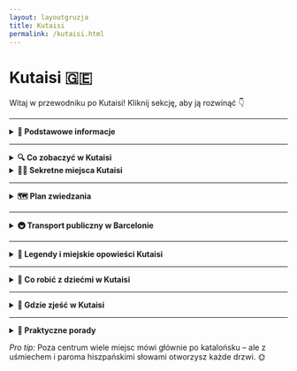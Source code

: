 ```yaml
---
layout: layoutgruzja
title: Kutaisi
permalink: /kutaisi.html
---
```


# Kutaisi 🇬🇪 

Witaj w przewodniku po Kutaisi! Kliknij sekcję, aby ją rozwinąć 👇


---

<details>
  <summary><strong>📌 Podstawowe informacje</strong></summary>

  <h3>🧭 KUTAISI – gruziński chill w pakiecie z historią</h3>

  <p>
    Kutaisi to nie jest metropolia z wieżowcami, w których gubisz GPS. To raczej miasto, które przywita cię jak stary znajomy – z kubkiem herbaty, winogronem i opowieścią o czasach, kiedy jeszcze nie było Google Maps, a ludzie pytali o drogę naprawdę (szok!). To miejsce, gdzie współczesność żyje w zgodzie z mitologią, a ulica z dziurą w asfalcie prowadzi do… UNESCO.
  </p>

  <p>
    To też prawdopodobnie jedyne miejsce na świecie, gdzie możesz zobaczyć świętą katedrę, zjeść khinkali za 10 zł, a potem iść do jaskini z nietoperzami – wszystko w jeden dzień. Kutaisi to taki miks: trochę wsi, trochę miasta, trochę bajki i trochę starej babci, która wie wszystko i częstuje cię czaczą. Jeśli szukasz czegoś autentycznego, nieprzefiltrowanego i z sercem – to tutaj.
  </p>
  

  <h4>✈️ Jak się dostać?</h4>
  <p>
    Lotnisko im. Dawida Budowniczego (KUT) obsługuje głównie tanie linie, więc jeśli złapiesz bilet za 100 zł, to gratulacje – masz przelot i jeszcze zostaje Ci na 40 pierogów z mięsem. Z lotniska do centrum jest ok. 20 km. Możesz:
  </p>
  <ul>
    <li>➡️ Wziąć <strong>autobus miejskim</strong> (ok. 2 GEL – czyli mniej niż napój gazowany w automacie)</li>
    <li>➡️ Złapać <strong>marszrutkę</strong> (czyli lokalny minibus – przeżycie samo w sobie, szczególnie jak kierowca słucha techno o 7 rano)</li>
    <li>➡️ <strong>Taxi</strong> – idealne dla zmęczonych, leniwych lub podróżujących z walizką większą niż życie. Ale uwaga: negocjuj cenę, najlepiej zanim ruszycie. Gruzini są mili, ale taxi to sport kontaktowy.</li>
  </ul>

  <h4>❤️ Dlaczego warto tu przyjechać?</h4>
  <ul>
    <li>Bo ludzie są tak gościnni, że po trzecim toaście za twoje zdrowie już nie wiesz, czy jesteś turystą, czy synem gospodarza.</li>
    <li>Bo jedzenie to nie żart – to rytuał. Chaczapuri, lobiani, khinkali… i wszystko z widokiem na góry lub rzekę.</li>
    <li>Bo jest tanio – tak tanio, że przez chwilę zastanowisz się, czy nie zostać tu na stałe i handlować nalewkami.</li>
    <li>Bo to idealna baza wypadowa – blisko masz jaskinie, wodospady, klasztory i więcej zieleni niż w niejednym parku narodowym.</li>
    <li>Bo Kutaisi nie udaje. Jest, jaki jest – i za to się go kocha.</li>
  </ul>

  <p><strong>Tip z serca:</strong> Jeśli w lokalnej knajpce ktoś zaprosi Cię na toast – nie odmawiaj. W Gruzji wino to nie tylko napój, to forma komunikacji, filozofia życia i, w sumie, jeden z podstawowych języków emocji.</p>
</details>


---

<details>
  <summary><strong>🔍 Co zobaczyć w Kutaisi</strong></summary>

  <p>
    Kutaisi to nie metropolia z tysiącem atrakcji, tylko kumpel z sąsiedztwa, który zna kilka genialnych miejsc, ale nie będzie się nimi chwalił, dopóki sam nie zapytasz. To miasto nie krzyczy – ono mruga do ciebie porozumiewawczo. Zobaczmy, co warto tu odkryć!
  </p>

  <h4>⛪ Katedra Bagrati (42.2713, 42.7070)</h4>
  <p>
    Symbol miasta i idealna sceneria dla sesji „jestem duchowo rozwinięty, ale z dobrą stylówką”. Katedra została zbombardowana, odbudowana, a potem... skreślona z listy UNESCO, bo „za ładna”. Widok z góry? Poezja. Nawet jeśli nie wierzysz w cuda – tu trochę uwierzysz.
  </p>

  <h4>🌉 Biały Most (42.2677, 42.7079)</h4>
  <p>
    Most, który łączy brzegi rzeki Rioni i serca zakochanych (albo przynajmniej ich profile na Tinderze). Drewniana nawierzchnia skrzypi, poręcze białe jak ząbki w reklamie pasty. Dobry punkt startowy na spacer po centrum.
  </p>

  <h4>🧠 Muzeum Historii Kutaisi (42.2665, 42.7095)</h4>
  <p>
    Jeśli masz ochotę na odrobinę wiedzy (albo klimatyczne wnętrza do zdjęć), zajrzyj tutaj. Zobaczysz artefakty z czasów, gdy nikt nie wiedział, co to Instagram. Bonus: klimatyzacja działa, więc nawet w upale znajdziesz tu schronienie.
  </p>

  <h4>⛰️ Jaskinie Prometeusza (42.3790, 42.5976)</h4>
  <p>
    Podziemny świat jak z bajki: kolorowe światła, tajemnicze korytarze i łódka, którą możesz popłynąć niczym groźny pirat... w hełmie ochronnym. Idealne na wypad poza miasto – dzieciaki się jarają, dorośli też.
  </p>

  <h4>🌄 Kanion Okatse (42.5358, 42.5876)</h4>
  <p>
    Metalowa kładka nad przepaścią – bo po co się relaksować, skoro można się trochę przestraszyć? Widoki zachwycające, a adrenalina działa lepiej niż kawa. Dobrze mieć buty z przyczepnością, bo to nie wybieg mody.
  </p>

  <h4>🌳 Ogród Botaniczny (42.2645, 42.7101)</h4>
  <p>
    Zielona oaza spokoju. Można tu czytać książkę, jeść chaczapuri i udawać, że jesteś poetą, który właśnie pisze dzieło życia. Cicho, spokojnie, bez tłumów – bajka.
  </p>

  <h4>🎭 Teatr Lado Meskhishvili (42.2688, 42.7084)</h4>
  <p>
    Teatr z duszą. Nawet jeśli nie rozumiesz gruzińskiego – zobaczenie przedstawienia to jak wycieczka w świat emocji, gestów i ekspresji. A sama fasada? Gotowa na Instagram.
  </p>

  <h4>⛲ Fontanna Kolchidy (42.2673, 42.7080)</h4>
  <p>
    Złote konie, barany i inne mityczne stworzenia wirują w centrum miasta. Wygląda to trochę jak bajka, trochę jak marzenie senne po winie z Imeretii. Miejsce spotkań, odpoczynku i robienia dziwnych zdjęć z mitologią w tle.
  </p>

  <h4>🕌 Monastyr Motsameta (42.3003, 42.7230)</h4>
  <p>
    Ukryty klasztor z widokiem na kanion – idealny dla fanów mistycyzmu, ciszy i dramatycznych krajobrazów. Można tu dojść pieszo z centrum (jeśli lubisz spacery pod górę) albo podjechać marszrutką i udawać pielgrzyma.
  </p>

  <h4>🏛️ Monastyr Gelati (42.2944, 42.7412)</h4>
  <p>
    Perła średniowiecznej Gruzji, wpisana na listę UNESCO. Freski, kolumny, groby królów – klimat jak z Gry o Tron, tylko z mniejszą liczbą smoków. Serio warto – to duchowe i estetyczne spa w jednym.
  </p>

  <p><strong>Tip z serca:</strong> W Kutaisi najlepszy plan to nie mieć planu. Spaceruj, skręcaj w nieoczywiste uliczki, rozmawiaj z ludźmi i daj się zaskoczyć – miasto nagrodzi cię tym, czego nie znajdziesz w przewodnikach.</p>

</details>

<details>
    <summary><strong>🕵️‍♂️ Sekretne miejsca Kutaisi</strong></summary>

  <h4>🎨 Mural Babci (42.2660, 42.7090)</h4>
  <p>
    Ikona Kutaisi w wersji street art. Starsza pani spogląda na przechodniów z fasady budynku z takim ciepłem, że masz ochotę zaprosić ją na herbatę. To nie tylko dzieło sztuki – to gruzińska dusza na murze. Szukaj jej w pobliżu centrum, najlepiej z aparatem w dłoni.
  </p>

  <h4>🖌️ Galeria murali miejskich (różne lokalizacje)</h4>
  <p>
    Jeśli myślisz, że Kutaisi to tylko kamienne cerkwie – zaskoczenie! Spacerując bocznymi uliczkami, znajdziesz murale, które są kolorową odpowiedzią miasta na szarość postsowieckiej architektury. Artyści dali tu upust fantazji – ty daj upust zachwytowi (i telefonowi).
  </p>

  <h4>🌉 Tajemniczy Most Kolejowy (42.2709, 42.7120)</h4>
  <p>
    Żelazna konstrukcja rodem z filmów o detektywach i czasach, gdy bilety kolejowe kosztowały tyle co paczka gumy. Stary most wciąż tętni życiem, choć wygląda jakby pamiętał czasy parowozów. Idealny na fotkę z duszą i na chwilę samotnej kontemplacji nad rzeką Rioni.
  </p>

  <h4>🏚️ Opuszczona stacja kolejowa (42.2715, 42.7143)</h4>
  <p>
    Trochę straszna, bardzo fotogeniczna. Bluszcz, zardzewiałe znaki i echo dawnych odjazdów. Miejsce dla miłośników urban exploration – albo tych, którzy chcą wrzucić coś na Instagram i napisać „zaginione w czasie”.
  </p>

  <h4>☕ Sekretne kawiarnie w podwórkach (ulica Tsereteli i okolice)</h4>
  <p>
    Przejdź przez bramę, skręć w podwórko, a tam... sznurki z praniem, koci obserwator na dachu i kawiarnia jak z bajki. Bez szyldu, za to z lemoniadą w słoiku i muzyką na winylach. Idealne miejsce na reset i najlepszą kawę w mieście.
  </p>

  <p><strong>Rada tajnego odkrywcy:</strong> Idź bez mapy. Sekretne miejsca mają to do siebie, że lubią się znaleźć same – wtedy smakują najlepiej.</p>

</details>
</details>
      
---

<details>
  <summary><strong>🗺️ Plan zwiedzania</strong></summary>

  <details>
  <summary><strong>📅 Plan zwiedzania Barcelony – 1 dzień</strong></summary>

  <<p><strong>Styl:</strong> Spacerowy z opcją „ochów” przy każdej mozaice. Idealny na pierwszy kontakt z miastem i poczucie jego klimatu.</p>

  <h3>Sagrada Família</h3>
  <p>Zaczynamy mocno – arcydzieło Gaudíego. Kup bilet wcześniej, bo kolejki są epickie. W środku wygląda jak kosmiczna katedra, a witraże robią robotę lepszą niż filtry na Instagramie.</p>

  <h3>Spacer po Avinguda Gaudí</h3>
  <p>Miły deptak z widokiem na bazylikę, prowadzący w stronę modernistycznego <strong>Szpitala Sant Pau</strong>. Tak, nawet szpital tu wygląda jak muzeum.</p>

  <h3>Passeig de Gràcia: Casa Batlló i Casa Milà (La Pedrera)</h3>
  <p>Przenieś się do świata falujących balkonów i kolorowych mozaik. Warto zajrzeć chociaż do jednej z tych kamienic (Batlló bardziej bajkowa, Milà bardziej surowa).</p>

  <h3>Obiad w okolicach Plaça de Catalunya</h3>
  <p>Tapasy? Paella? A może bocadillo z jamón ibérico? Wybierz coś lokalnego – siesta Ci się należy.</p>

  <h3>La Rambla i Mercat de la Boqueria</h3>
  <p>Spacer wśród tłumów, kwiatów, mimów i okazjonalnych kieszonkowców (pilnuj torebki!). Wpadnij do kolorowego targu Boqueria na sok z mango lub coś bardziej „zapachowego”.</p>

  <h3>Dzielnica Gotycka (Barri Gòtic)</h3>
  <p>Zgub się celowo w labiryncie średniowiecznych uliczek. Odwiedź <strong>Katedrę św. Eulalii</strong>, zajrzyj na <strong>Placa del Rei</strong> i poszukaj magicznego kamienia.</p>

  <h3> Chill przy Plaça Reial</h3>
  <p>Palmy, arkady, muzyka uliczna – idealne miejsce na kawę lub sangrię. Usiądź, patrz na ludzi i udawaj, że tu mieszkasz.</p>

  <h3>Kolacja / zachód słońca przy plaży Barceloneta</h3>
  <p>Zakończ dzień spacerem nad morzem. Usiądź przy jednej z nadmorskich knajpek, zamów tapas, a potem idź na plażę zobaczyć zachód słońca. Idealne zakończenie pierwszego dnia!</p>

  <p><strong>Bonus:</strong> Jeśli masz jeszcze siłę – zajrzyj do jednego z barów z muzyką flamenco albo przejdź się jeszcze raz nocą pod Sagradę – robi magiczne wrażenie.</p>
</details>

<details>
<summary><strong>📅 Plan zwiedzania Barcelony – 2 dzień</strong></summary>

  <p><strong>Styl:</strong> Relaks, kolory, kawiarnie i spacer wśród palm. Bez gonitwy – tylko dobre widoki i dobry nastrój.</p>

  <h3>🌳 Park Güell</h3>
  <p>Rozpocznij dzień od magicznego świata Gaudíego. Kolorowa salamandra, zakręcona ławka i bajkowe kolumny – to jak z wizji sennej architekta z fantazją. Kup bilet online, żeby uniknąć kolejek. Po zwiedzaniu – czas na kawę lub sok z pomarańczy przy wejściu.</p>

  <h3>🌿 Spacer po dzielnicy Gràcia</h3>
  <p>Po wyjściu z parku powędruj w dół do dzielnicy Gràcia. To małe miasteczko w mieście – pełne placyków, lokalnych barów i uliczek z muralami. Przysiądź na <strong>Plaça del Sol</strong> albo <strong>Plaça de la Vila de Gràcia</strong> i poobserwuj lokalne życie – tu dzieci bawią się na skwerach, a starsi panowie grają w domino.</p>

  <h3>🍴 Lunch w Gràcia</h3>
  <p>Wybierz jedną z tutejszych knajpek – są mniej turystyczne, bardziej domowe. Tapasy z patatas bravas, croquetas i tortilla española smakują tu jakoś lepiej. Możesz też spróbować kuchni wegańskiej, która ma tu silną reprezentację.</p>

  <h3>🏛️ Casa Vicens</h3>
  <p>Jeśli masz jeszcze ochotę na Gaudíego, zajrzyj do <strong>Casa Vicens</strong> – mniej znany, ale niesamowity dom w stylu orientalnym i modernistycznym. To jeden z jego pierwszych projektów i prawdziwy rarytas dla fanów architektury.</p>

  <h3>☕ Kawa i chill przy Passeig de Sant Joan</h3>
  <p>Na zakończenie dnia polecam spacer w stronę <strong>Passeig de Sant Joan</strong> – mniej zatłoczony niż Passeig de Gràcia, z przytulnymi kawiarniami i lodziarniami. Idealne miejsce na popołudniowy relaks i obserwację miejskiego życia z perspektywy stolika.</p>

  <p><strong>Opcjonalnie:</strong> Jeśli wieczorem masz jeszcze energię – rzut beretem stąd jest <strong>La Sagrada Família</strong>. Nawet jeśli już ją widziałeś – nocą podświetlona wygląda magicznie i można ją podziwiać z zewnątrz bez tłumów.</p>
</details>

<details>
<summary><strong>📅 Plan zwiedzania Barcelony – 3 dzień</strong></summary>
      
  <p><strong>Styl:</strong> Widoki, przyroda, trochę historii i leniwe spacery nad morzem. Idealne na trzeciego dnia, kiedy nogi już trochę protestują.</p>

  <h3>🚠 Wjazd na wzgórze Montjuïc</h3>
  <p>Rano wjedź na Montjuïc kolejką linową (teleferic) albo skorzystaj z funicularu. Widoki podczas przejazdu są już same w sobie atrakcją! Montjuïc to zielone wzgórze pełne ogrodów, muzeów i zamków.</p>

  <h3>🏰 Zamek Montjuïc</h3>
  <p>Na szczycie znajdziesz dawną fortecę z widokiem na cały port i miasto. Spaceruj po murach, zrób milion zdjęć i poczuj powiew historii (i wiatru).</p>

  <h3>🌺 Ogrody Montjuïc</h3>
  <p>Nie śpiesz się! Zajrzyj do Ogrodu Cactusów (Jardins de Mossèn Costa i Llobera) – setki kaktusów z całego świata, z widokiem na morze. Albo wybierz magiczne Jardins de Laribal, pełne fontann, schodków i cienia.</p>

  <h3>🎨 Fundacja Miró lub Narodowe Muzeum Sztuki Katalonii (MNAC)</h3>
  <p>Jeśli masz ochotę na odrobinę sztuki, zajrzyj do Fundacji Miró (sztuka nowoczesna) albo do ogromnego MNAC – samo wejście do muzeum wygląda jak pałac. Nawet jeśli nie chcesz zwiedzać wystaw, z placu przed MNAC rozciąga się fenomenalny widok na Barcelonę.</p>

  <h3>⛲ Magiczna Fontanna (Font Màgica)</h3>
  <p>Jeśli zostaniesz do wieczora, czeka Cię spektakl świateł, muzyki i wody przy Magicznej Fontannie. (Uwaga: pokazy odbywają się tylko w określone dni – warto sprawdzić wcześniej).</p>

  <h3>🌴 Spacer nadmorski przy Barcelonecie</h3>
  <p>Po południu lub wieczorem przejedź w stronę plaży Barceloneta. Spokojny spacer promenadą, lody albo drink w jednym z nadmorskich barów to idealne zakończenie dnia. Plaża, surfersi i zachód słońca – klasyka Barcelony.</p>

  <p><strong>Tip:</strong> Jeśli lubisz mniej turystyczne miejsca, idź dalej promenadą w stronę plaż <strong>Nova Icaria</strong> lub <strong>Bogatell</strong> – jest tam mniej tłoczno niż przy Barcelonecie.</p>
</details>

<details>
<summary><strong>📅 Plan zwiedzania Barcelony – 4 dzień</strong></summary>
  <p><strong>Styl:</strong> Odkrywanie mniej turystycznych miejsc, klimatyczne uliczki, lokalne bary, nietypowe widoki – Barcelona z innej perspektywy.</p>

  <h3>🏙️ El Born – artystyczna dzielnica</h3>
  <p>Rozpocznij dzień spacerem po El Born – wąskie uliczki, kawiarnie, sklepy z rękodziełem i sztuka na każdym rogu. Zatrzymaj się przy <strong>Santa Maria del Mar</strong> – gotyckiej perle z pięknymi witrażami i spokojnym wnętrzem. A potem wybierz się do <strong>Picasso Museum</strong> – po drodze zobaczysz także popularny <strong>Mercat del Born</strong> (stary rynek przekształcony w centrum kultury).</p>

  <h3>🧩 Bunkers del Carmel – widoki jak z pocztówki</h3>
  <p>Jeśli chcesz poczuć się jak lokalny, to Bunkers del Carmel to idealne miejsce. Niegdyś punkt obronny z czasów wojny domowej, dziś to świetne miejsce na piknik, spacer i absolutnie fenomenalne widoki na całe miasto. Z tego miejsca Barcelonę widać jak na dłoni – idealne na zdjęcia!</p>

  <h3>🍷 Lunch w Poblenou – hipsterska dzielnica</h3>
  <p>Przenieś się do Poblenou, gdzie sztuka i nowe technologie spotykają się z przemysłowym stylem. To doskonałe miejsce na lunch – znajdziesz tu mnóstwo klimatycznych restauracji i kawiarni. Polecam spróbować tapas w jednym z barów przy <strong>Rambla de Poblenou</strong>, a później zerknij na <strong>Parc del Centre del Poblenou</strong> – piękny park z rzeźbami i nowoczesną architekturą.</p>

  <h3>🏛️ Muzeum Designu w Poblenou</h3>
  <p>Jeśli masz ochotę na muzeum, to <strong>Muzeum Designu</strong> w Poblenou jest fantastyczną opcją. To połączenie sztuki użytkowej, grafiki i designu. Ekspozycje zmieniają się, więc warto zajrzeć. Jeśli nie masz ochoty na muzeum, przejdź się po okolicy i zobacz futurystyczne budynki, które kontrastują z tradycyjną Barceloną.</p>

  <h3>🌅 Zachód słońca na plaży Mar Bella</h3>
  <p>Kończ dzień na plaży Mar Bella, znanej z luźnej atmosfery i widoków na zachodzące słońce. To świetne miejsce na odpoczynek, zwłaszcza jeśli chcesz poczuć bardziej lokalny klimat. Wieczorem zrelaksuj się przy drinku lub po prostu posiedź na piasku, słuchając fal.</p>

  <p><strong>Tip:</strong> Mar Bella jest popularna wśród lokalnych, a mniej turystyczna niż Barceloneta – idealna na chwilę spokoju nad morzem.</p>
</details>


</details>

---

<details>
  <summary><strong>🚇 Transport publiczny w Barcelonie</strong></summary>
  <p>Barcelona to miasto, gdzie transport publiczny działa jak dobrze naoliwiona maszyna. Metro, autobusy, tramwaje, kolejki linowe – wszystko po to, byś mógł dotrzeć tam, gdzie chcesz, bez konieczności wynajmowania rydwanu.</p>

  <details>
    <summary><strong>🚆 Metro – szybciej niż corrida</strong></summary>
    <p>Metro w Barcelonie to 12 linii, które zawiozą Cię niemal wszędzie. Pociągi kursują często, więc nie musisz się spieszyć – kolejny przyjedzie za chwilę. Pamiętaj tylko, że linia L9 Sud prowadzi na lotnisko, ale wymaga specjalnego biletu.</p>
  </details>

  <details>
    <summary><strong>🚌 Autobusy – dla tych, którzy lubią widoki</strong></summary>
    <p>Autobusy w Barcelonie to ponad 100 linii dziennych i 30 nocnych. Idealne, jeśli chcesz podziwiać miasto zza szyby lub wracasz z imprezy o 3 nad ranem. Uważaj tylko na linie nocne – niektóre kursują rzadziej, więc sprawdź rozkład.</p>
  </details>

  <details>
    <summary><strong>🚋 Tramwaje – powrót do przyszłości</strong></summary>
    <p>Tramwaje Trambaix i Trambesòs to nowoczesne pojazdy, które łączą różne części miasta. Jeśli chcesz poczuć się jak w filmie science fiction, wybierz się na przejażdżkę.</p>
  </details>

  <details>
    <summary><strong>🚠 Kolejki linowe – dla fanów wysokości</strong></summary>
    <p>Chcesz zobaczyć Barcelonę z góry? Skorzystaj z kolejki linowej na Montjuïc lub Port Vell Aerial Tramway. Widoki zapierają dech w piersiach, a emocje są gwarantowane.</p>
  </details>

  <details>
    <summary><strong>🎟️ Bilety – nie daj się zaskoczyć</strong></summary>
    <ul>
      <li><strong>Hola BCN!</strong> – nielimitowane przejazdy przez 48, 72, 96 lub 120 godzin. Idealne dla turystów.</li>
      <li><strong>T-casual</strong> – 10 przejazdów, ważne dla jednej osoby. Dobre, jeśli planujesz kilka podróży.</li>
      <li><strong>Bilet lotniskowy</strong> – specjalny bilet na przejazd metrem z lotniska. Pamiętaj, że nie jest wliczony w T-casual.</li>
    </ul>
    <p>Bilety możesz kupić w automatach na stacjach metra lub przez aplikację TMB.</p>
  </details>

  <details>
    <summary><strong>📱 Aplikacje – technologia w służbie podróżnika</strong></summary>
    <p>Pobierz aplikację TMB App, aby planować trasy, sprawdzać rozkłady jazdy i kupować bilety. Dostępna na iOS i Androida.</p>
  </details>

  <details>
    <summary><strong>⚠️ Porady – unikaj niespodzianek</strong></summary>
    <ul>
      <li>Nie wyrzucaj biletu przed końcem podróży – kontrolerzy mogą pojawić się w najmniej oczekiwanym momencie.</li>
      <li>Unikaj jazdy bez biletu – mandaty mogą być wysokie.</li>
      <li>Sprawdzaj rozkłady jazdy, zwłaszcza nocą – niektóre linie kursują rzadziej.</li>
    </ul>
  </details>

  <p>Podsumowując, transport publiczny w Barcelonie jest szybki, wygodny i pozwala zaoszczędzić czas oraz pieniądze. Wystarczy odrobina planowania, a miasto stoi przed Tobą otworem!</p>
</details>

---

<details>
  <summary><strong>👻 Legendy i miejskie opowieści Kutaisi</strong></summary>

  <p>
    Kutaisi to jedno z tych miast, gdzie każdy kamień coś pamięta, a każda starsza pani mogłaby opowiedzieć ci historię, po której boisz się iść sam do piwnicy. Tu mit miesza się z rzeczywistością, duchy mają swoje ulubione zaułki, a opowieści są tak barwne, że Netflix mógłby je kręcić bez scenariusza.
  </p>

  <h4>🧙‍♂️ Dawid Budowniczy i kamień zaklęć (Katedra Bagrati – 42.2722, 42.7099)</h4>
  <p>
    Mówią, że król Dawid IV zbudował katedrę Bagrati nie tylko z cegieł, ale i... zaklęć. Według lokalnej legendy, w jednej z kolumn ukryto runy chroniące miasto przed najazdami. Jeśli pocałujesz ten kamień (nie polecamy w sezonie grypowym), spełni się jedno życzenie – choć zazwyczaj kończy się na selfie i nadziei.
  </p>

  <h4>🧤 Ręka Tamary (Monastyr Gelati – 42.3043, 42.6683)</h4>
  <p>
    W klasztorze Gelati znajdziesz grób królowej Tamary – a raczej... podobno znajdziesz. Legenda mówi, że jej prawa ręka została pochowana osobno, by chronić Gruzję nawet po śmierci. Wierzący twierdzą, że czujesz ciepło, gdy staniesz w odpowiednim miejscu. Sceptycy twierdzą, że to tylko słońce. A może to jedno i to samo?
  </p>

  <h4>👣 Schody do nikąd (Park Besik Gabashvili – 42.2690, 42.7107)</h4>
  <p>
    W jednym z parków miejskich znajdują się stare kamienne schody, które kończą się... niczym. Nikt nie wie, dokąd kiedyś prowadziły, ale dzieci z sąsiedztwa mówią, że jeśli po nich zejdziesz po zmroku, możesz usłyszeć głosy z przeszłości. Albo śmiech sąsiada. Różnie bywa.
  </p>

  <h4>🧒 Duch chłopca z nabrzeża (Rioni Riverside – 42.2713, 42.7122)</h4>
  <p>
    Starsi mieszkańcy wspominają o małym chłopcu, który pojawia się o zmroku na brzegu Rioni. Zawsze sam, zawsze patrzy w wodę. Nie mówi nic, ale kiedy próbujesz podejść – znika. Mówią, że czeka na ojca, który nigdy nie wrócił z frontu. Inni mówią, że to tylko złudzenie. Ale każdy, kto go widział, wychodzi z drżeniem w głosie.
  </p>

  <h4>🏚️ Przeklęty balkon (ul. Paliashvili – 42.2684, 42.7101)</h4>
  <p>
    W jednej z opuszczonych kamienic przy ulicy Paliashvili wisi balkon, z którego – według legendy – nikt nigdy nie spadł, ale każdy coś... zgubił. Czas. Rozsądek. Telefon. Podobno balkon ma moc przyciągania tych, którzy nie potrafią się zdecydować. Zanim podejdziesz – upewnij się, że masz baterię w telefonie i klarowny plan na życie.
  </p>

  <p><strong>Ostrzeżenie podróżnika:</strong> Legendy to nie fakty, ale czy warto ryzykować? Najlepiej posłuchać, zanotować... i trzymać się z daleka od dziwnych schodów po zmroku.</p>

</details>


---

<details>
  <summary><strong>🐾 Co robić z dziećmi w Kutaisi</strong></summary>

  <p>
    Kutaisi z dziećmi? Brzmi jak wyzwanie? Spokojnie – miasto ma w zanadrzu nie tylko cerkwie i historię, ale też sporo frajdy dla małych podróżników. A Ty? Ty też się nie będziesz nudzić (chociaż może trochę zazdrościć, że nie masz już tyle energii).
  </p>

  <h4>🦖 Dinozaury w Parku Sataplia (42.3144, 42.6145)</h4>
  <p>
    Tak, dobrze czytasz – dinozaury! A konkretnie: ślady prawdziwych prehistorycznych gigantów i pawilon z rekonstrukcjami, które sprawią, że dzieci oszaleją z radości. A Ty? Ty będziesz próbować udawać, że wszystko wiesz o triasie. Na dodatek jest tam jaskinia, szklany taras widokowy i świeże powietrze. Pakuj przekąski i ruszaj!
  </p>

  <h4>🐵 Kutaiskie Zoo (42.2658, 42.7077)</h4>
  <p>
    Niewielkie, ale urocze. Małpki, ptaki, jelenie – i wszystko w otoczeniu parkowej zieleni. Idealne na spokojny spacer z lodem w ręku. Dzieci będą piszczeć z zachwytu, a Ty z ulgą, że nie musisz się wspinać na żadną górę.
  </p>

  <h4>🎡 Wesołe Miasteczko przy parku (42.2693, 42.7105)</h4>
  <p>
    Małe, lokalne lunaparkowe szaleństwo! Karuzele, diabelski młyn, dmuchańce i wata cukrowa większa niż głowa Twojego dziecka. Może nie dorównuje Disneylandowi, ale radość jest tak samo autentyczna. A Ty? Ty przypomnisz sobie, jak to było mieć 8 lat i kręcić się do zawrotów głowy.
  </p>

  <h4>🌳 Park Besik Gabashvili (42.2690, 42.7107)</h4>
  <p>
    To coś więcej niż tylko park – to plac zabaw, minikolejka, zieleń i fontanny. Miejsce idealne, jeśli dzieci mają dość zwiedzania, a Ty marzysz o kawie i chwilowym wyłączeniu mózgu. Czasem są tu też mini festyny i koncerty – dzieci tańczą, dorośli udają, że też mają energię.
  </p>

  <h4>⛴️ Rejs po rzece Rioni</h4>
  <p>
    Króciutka, ale widowiskowa atrakcja. W Kutaisi można popłynąć łódką po rzece Rioni i zobaczyć miasto z nieco innej perspektywy – tej dziecięcej: „ooooo, wodaaa!”. Poziom adrenaliny? Mały. Poziom frajdy? Duży. I nie trzeba nosić plecaka!
  </p>

  <h4>🎨 Mural Starszej Pani i graffiti hunting (42.2704, 42.7089)</h4>
  <p>
    Co powiecie na spacer szlakiem murali? Dzieciaki pokochają gigantyczną babcię z muralu, a Ty zrobisz sobie artystyczne zdjęcie jak z Berlina, ale bez tłumów. Kutaisi ma kilka fajnych miejsc street artowych – zamieńcie zwiedzanie w grę miejską!
  </p>

  <p><strong>Rodzicielski pro tip:</strong> W Gruzji dzieci traktuje się jak małych VIP-ów. W restauracjach zawsze znajdzie się dodatkowy sok, a babcie z sąsiedztwa będą je głaskać po głowie, zanim się obejrzysz. Luz, relaks i... plecak pełen chrupek!</p>
</details>

---

<details>
  <summary><strong>🍴 Gdzie zjeść w Kutaisi</strong></summary>

  <p>
    W Kutaisi można jeść nieprzyzwoicie dobrze za śmieszne pieniądze. Kuchnia gruzińska to nie tylko chaczapuri i wino (choć mogłaby być), ale cały festiwal smaków – od czebureków po lobio. Głodny? Zaufaj nosowi i… naszym podpowiedziom.
  </p>

  <h4>🥟 El Depo (42.2711, 42.7047)</h4>
  <p>
    Legenda Kutaisi. Wystroju tu nie uświadczysz (chyba że zaliczysz plastikowe obrusy do stylu retro), ale chinkali są jak złoto – parujące, pełne bulionu i mięsa, z idealnym zawinięciem. Do tego tanio jak barszcz (gruziński oczywiście). Lokalsi przychodzą tu tłumnie – i to mówi samo za siebie.
  </p>

<h4>🍽️ Baraqa (42.2693, 42.7048)</h4>
<p>
    Baraqa to takie miejsce, gdzie zjesz jak u gruzińskiej babci, ale w lokalu z klimatem. Ceny przyjazne, porcje godne budowniczego katedry Bagrati, a smaki – prosto z serca. Ich chinkali są jak miękkie poduszki szczęścia, a zupa z soczewicy może doprowadzić do łez (ze wzruszenia, oczywiście). Lokal bywa pełny – i nic dziwnego. Domowa atmosfera, uśmiechnięta obsługa i zero zbędnych udziwnień. Tak właśnie smakuje Gruzja!
</p>

<h4>🥘 Palaty (42.2696, 42.7075)</h4>
<p>
    Palaty to restauracja-legenda – miejsce, które pojawia się w każdym przewodniku, ale wciąż nie traci duszy. Wchodzisz, a tu: drewniane belki, lampy z przeszłości i jazz w tle. Menu? Fusion gruzińsko-międzynarodowe – klasyki jak lobio czy chaczapuri sąsiadują z risotto i stekiem, jakby nigdy nic. A ich lemoniada domowej roboty powinna dostać status dziedzictwa UNESCO. Warto przyjść choć raz – nawet tylko po to, by powiedzieć „Byłem. Przeżyłem. Zamówiłem dokładkę.”
</p>

<h4>🥂 Sisters (42.2678, 42.7052)</h4>
<p>
    Małe, urocze, artystyczne i przytulne – jakby ktoś postanowił otworzyć kawiarnię w gruzińskim Wes Andersonie. W Sisters wypijesz najlepszą kawę w Kutaisi (serio), zagryziesz ją domowym ciastem lub quichem, a potem jeszcze zostaniesz na winie. Miejsce idealne na leniwe popołudnie, randkę, pisanie dziennika albo plotki z przyjaciółką. I choć czas płynie tu wolniej, nikt nie będzie Cię poganiać – wręcz przeciwnie, zostaniesz na deser.
</p>

<h4>🌸 Magnolia (42.2715, 42.7078)</h4>
<p>
    Jeśli Kutaisi to symfonia smaków, Magnolia to jej elegancka finałowa nuta. Restauracja dla tych, którzy chcą odetchnąć od ulicznych knajpek i zjeść coś wyjątkowego. Menu łączy klasykę z nutą eksperymentu – chaczapuri podane jak arcydzieło, sałatki z dodatkami, których nie znajdziesz w typowym supra, i wino, które samo opowiada historię. Obsługa? Profesjonalna i nienachalna. A klimat? Taki, że nawet Twoja mama powie: „No dobra, było warto.”
</p>

  <h4>🍕 Legenda Bonusowa: Chaczapuri z piekarni za rogiem</h4>
  <p>
    W Kutaisi nie lekceważ zwykłych piekarni. Za rogiem, w cieniu, w budce wielkości kiosku może kryć się najlepsze chaczapuri twojego życia. Ciepłe, chrupiące, z serem, który jeszcze ciągnie się jak włoskie kino. Cena? Czasem niższa niż woda butelkowana. Szanuj te miejsca.
  </p>

  <p><strong>Smaczna rada:</strong> Gruzini nie żałują czosnku ani gościnności. Po kolacji możesz pachnieć jak kuchnia w pełni obrotów – ale za to z uśmiechem do rana.</p>
</details>

---

<details>
  <summary><strong>📝 Praktyczne porady</strong></summary>

  <h4>💶 Gotówka czy karta?</h4>
  <p>
    W Gruzji nie wszyscy mają jeszcze bezproblemowy dostęp do płatności kartą, więc warto mieć przy sobie trochę gotówki. W Kutaisi bez problemu znajdziesz bankomaty, a lokalne sklepiki, restauracje i knajpki często preferują gotówkę. Karta sprawdzi się w większych miejscach, ale na pewno nie ryzykuj zapomnieć portfela, zwłaszcza podczas zakupów na targu, bo tam "plastik" nie przejdzie. A gotówka – przyda się na chinkali, chaczapuri i inne pyszności.
  </p>

  <h4>🧳 Co warto kupić?</h4>
  <p>
    W Kutaisi znajdziesz naprawdę fajne pamiątki – od ręcznie robionych wyrobów z drewna, przez tradycyjne gruzińskie tkaniny, aż po lokalne wino i przyprawy. Jeśli chcesz poczuć się jak prawdziwy Gruzin, kup trochę przypraw do kuchni, może jakieś oliwki w słodkim syropie (tylko uważaj, nie zjesz ich na raz!). A jeśli mówimy o winie – zabierz ze sobą butelkę i chwal się znajomym, że masz coś z najwyższej półki. Bo przecież każdy Gruzin będzie ci mówił, że to najlepsze wino na świecie. Więc zaufaj im.
  </p>

  <h4>⚠️ Na co uważać?</h4>
  <p>
    W Kutaisi (i ogólnie w Gruzji) warto uważać na... drogi. Gruzińska droga to prawdziwa gra w „kto ma większe jaja” – tam kierowcy wiedzą, co to adrenalina. Więc jeśli planujesz poruszać się komunikacją publiczną lub wynajmujesz samochód, przygotuj się na przygodę. No i pamiętaj – Gruzja to kraj, gdzie alkohol leje się strumieniami, więc bądź czujny, ale bez przesady. W końcu, jeśli ktoś ci zaproponuje toasty, to wiesz, że nie będziesz miał szansy wyjść z tego w trzeźwości!
  </p>

  <h4>🇬🇪 Lokalne zwyczaje</h4>
  <p>
    Gruzini to naród pełen gościnności i serdeczności. Zawsze będą cię zapraszać na filiżankę herbaty, lampkę wina, a nawet do domu na obiad. Jeśli ktoś ci zaproponuje "ghvino" (wino), nie odmawiaj! To część tradycji, a także sposób na zawarcie nowych przyjaźni. Pamiętaj, że podczas toastów w Gruzji to gospodarze rządzą – to oni prowadzą rozmowę, a goście raczej nie powinni przerywać. Warto także wiedzieć, że gruzińska gościnność nie zna granic – przygotuj się, że w każdym miejscu, w którym się pojawisz, poczujesz się jak część rodziny.
  </p>

  <h4>📱 Karty SIM i internet</h4>
  <p>
    Karty SIM w Gruzji to żadna filozofia – łatwo je kupić, a ceny są bardzo przystępne. Warto zaopatrzyć się w kartę, jeśli chcesz mieć pewność, że będziesz w kontakcie. Najpopularniejsze sieci to Magti, Geocell i Beeline. Możesz je kupić w sklepach, kioskach czy na lotnisku. Internet w miastach działa sprawnie, ale na obrzeżach może być już mniej stabilnie. Mimo to, masz szansę na połączenie prawie wszędzie. A jeśli potrzebujesz internetu, zapytaj lokalnych – najpewniej podzielą się hasłem do Wi-Fi (serio, w Gruzji wszyscy mają Wi-Fi).
  </p>

<details>
  <summary><strong>💬 Podstawowe zwroty po gruzińsku</strong></summary>

  <h4>👋 Cześć</h4>
  <p>
    <strong>გამარჯობა (Gamarjoba)</strong> – najpopularniejszy sposób na powitanie. Można go używać w każdym momencie dnia.
  </p>

  <h4>🖐 Do widzenia</h4>
  <p>
    <strong>ნახვამდის (Nakhvamdis)</strong> – pożegnanie, które pozwoli ci rozstać się z każdym w stylu.
  </p>

  <h4>🙏 Dziękuję</h4>
  <p>
    <strong>დიდი მადლობა (Didi madloba)</strong> – podstawowy zwrot, który sprawi, że zyskasz uznanie u Gruzinów za uprzednią grzeczność.
  </p>

  <h4>🤲 Proszę</h4>
  <p>
    <strong>გთხოვთ (Gt'khovt)</strong> – użyj tego zwrotu, gdy chcesz o coś poprosić. Jest to grzeczna forma.
  </p>

  <h4>👍 Tak</h4>
  <p>
    <strong>დიახ (Diakh)</strong> – wyrażenie zgody lub odpowiedź na pytanie.
  </p>

  <h4>👎 Nie</h4>
  <p>
    <strong>არა (Ara)</strong> – po prostu, kiedy nie zgadzasz się z czymś.
  </p>

  <h4>🍷 Wino</h4>
  <p>
    <strong>ღვინო (Gvino)</strong> – gruzińskie wino to absolutny must-have, więc warto znać ten zwrot!
  </p>

  <h4>😋 Smacznego!</h4>
  <p>
    <strong>ბონაპარტი (Bonaparti)</strong> – bardzo przydatne, gdy siadasz do stołu w Gruzji.
  </p>

  <h4>⛔ Przepraszam</h4>
  <p>
    <strong>ბოდიში (Bodishi)</strong> – użyj tego zwrotu, gdy chcesz przeprosić za coś lub zwrócić uwagę na coś.
  </p>

  <h4>📍Gdzie to jest?</h4>
  <p>
    <strong>სად არის? (Sad aris?)</strong> – przydatne pytanie, gdy szukasz jakiegoś miejsca w mieście.
  </p>

</details>
</details>
  


<p><em>Pro tip:</em> Poza centrum wiele miejsc mówi głównie po katalońsku – ale z uśmiechem i paroma hiszpańskimi słowami otworzysz każde drzwi. 🌞
</p>


</details>
